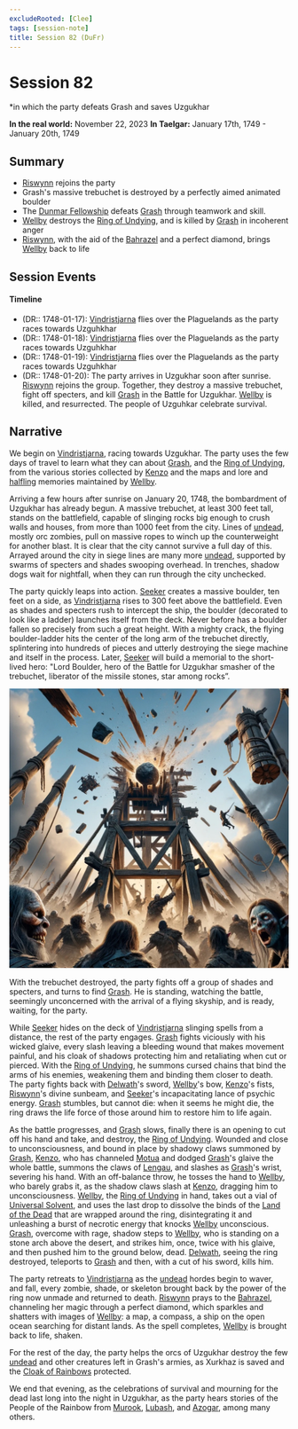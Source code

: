 ```yaml
---
excludeRooted: [Clee]
tags: [session-note]
title: Session 82 (DuFr)
---
```


# Session 82
*in which the party defeats Grash and saves Uzgukhar

**In the real world:** November 22, 2023
**In Taelgar:** January 17th, 1749 - January 20th, 1749
## Summary

- [Riswynn](<../../../people/pcs/dunmar-fellowship/riswynn.md>) rejoins the party
- Grash's massive trebuchet is destroyed by a perfectly aimed animated boulder
- The [Dunmar Fellowship](<../../../people/pcs/dunmar-fellowship/dunmar-fellowship.md>) defeats [Grash](<../../../people/other-nonhumans/grash.md>) through teamwork and skill.
- [Wellby](<../../../people/pcs/dunmar-fellowship/wellby.md>) destroys the [Ring of Undying](<../../../things/artifacts-of-power/ring-of-undying.md>), and is killed by [Grash](<../../../people/other-nonhumans/grash.md>) in incoherent anger
- [Riswynn](<../../../people/pcs/dunmar-fellowship/riswynn.md>), with the aid of the [Bahrazel](<../../../cosmology/gods/embodied-gods/bahrazel.md>) and a perfect diamond, brings [Wellby](<../../../people/pcs/dunmar-fellowship/wellby.md>) back to life
## Session Events
#### Timeline 
- (DR:: 1748-01-17): [Vindristjarna](<../../../things/ships/vindristjarna.md>) flies over the Plaguelands as the party races towards Uzguhkhar
- (DR:: 1748-01-18): [Vindristjarna](<../../../things/ships/vindristjarna.md>) flies over the Plaguelands as the party races towards Uzguhkhar
- (DR:: 1748-01-19): [Vindristjarna](<../../../things/ships/vindristjarna.md>) flies over the Plaguelands as the party races towards Uzguhkhar
- (DR:: 1748-01-20): The party arrives in Uzgukhar soon after sunrise. [Riswynn](<../../../people/pcs/dunmar-fellowship/riswynn.md>) rejoins the group. Together, they destroy a massive trebuchet, fight off specters, and kill [Grash](<../../../people/other-nonhumans/grash.md>) in the Battle for Uzgukhar. [Wellby](<../../../people/pcs/dunmar-fellowship/wellby.md>) is killed, and resurrected. The people of Uzguhkar celebrate survival. 
## Narrative

We begin on [Vindristjarna](<../../../things/ships/vindristjarna.md>), racing towards Uzgukhar. The party uses the few days of travel to learn what they can about [Grash](<../../../people/other-nonhumans/grash.md>), and the [Ring of Undying](<../../../things/artifacts-of-power/ring-of-undying.md>), from the various stories collected by [Kenzo](<../../../people/pcs/dunmar-fellowship/kenzo.md>) and the maps and lore and [halfling](<../../../species/children-of-the-embodied-gods/halflings/halflings.md>) memories maintained by [Wellby](<../../../people/pcs/dunmar-fellowship/wellby.md>). 

Arriving a few hours after sunrise on January 20, 1748, the bombardment of Uzgukhar has already begun. A massive trebuchet, at least 300 feet tall, stands on the battlefield, capable of slinging rocks big enough to crush walls and houses, from more than 1000 feet from the city. Lines of [undead](<../../../species/children-of-the-embodied-gods/undead.md>), mostly orc zombies, pull on massive ropes to winch up the counterweight for another blast. It is clear that the city cannot survive a full day of this. Arrayed around the city in siege lines are many more [undead](<../../../species/children-of-the-embodied-gods/undead.md>), supported by swarms of specters and shades swooping overhead. In trenches, shadow dogs wait for nightfall, when they can run through the city unchecked. 

The party quickly leaps into action. [Seeker](<../../../people/pcs/dunmar-fellowship/seeker.md>) creates a massive boulder, ten feet on a side, as [Vindristjarna](<../../../things/ships/vindristjarna.md>) rises to 300 feet above the battlefield. Even as shades and specters rush to intercept the ship, the boulder (decorated to look like a ladder) launches itself from the deck. Never before has a boulder fallen so precisely from such a great height. With a mighty crack, the flying boulder-ladder hits the center of the long arm of the trebuchet directly, splintering into hundreds of pieces and utterly destroying the siege machine and itself in the process. Later, [Seeker](<../../../people/pcs/dunmar-fellowship/seeker.md>) will build a memorial to the short-lived hero: "Lord Boulder, hero of the Battle for Uzgukhar smasher of the trebuchet, liberator of the missile stones, star among rocks”. 

![Battle For Uzgukhar](../../../assets/battle-for-uzgukhar.jpeg)

With the trebuchet destroyed, the party fights off a group of shades and specters, and turns to find [Grash](<../../../people/other-nonhumans/grash.md>). He is standing, watching the battle, seemingly unconcerned with the arrival of a flying skyship, and is ready, waiting, for the party.

While [Seeker](<../../../people/pcs/dunmar-fellowship/seeker.md>) hides on the deck of [Vindristjarna](<../../../things/ships/vindristjarna.md>) slinging spells from a distance, the rest of the party engages. [Grash](<../../../people/other-nonhumans/grash.md>) fights viciously with his wicked glaive, every slash leaving a bleeding wound that makes movement painful, and his cloak of shadows protecting him and retaliating when cut or pierced. With the [Ring of Undying](<../../../things/artifacts-of-power/ring-of-undying.md>), he summons cursed chains that bind the arms of his enemies, weakening them and binding them closer to death. The party fights back with [Delwath](<../../../people/pcs/dunmar-fellowship/delwath.md>)'s sword, [Wellby](<../../../people/pcs/dunmar-fellowship/wellby.md>)'s bow, [Kenzo](<../../../people/pcs/dunmar-fellowship/kenzo.md>)'s fists, [Riswynn](<../../../people/pcs/dunmar-fellowship/riswynn.md>)'s divine sunbeam, and [Seeker](<../../../people/pcs/dunmar-fellowship/seeker.md>)'s incapacitating lance of psychic energy. [Grash](<../../../people/other-nonhumans/grash.md>) stumbles, but cannot die: when it seems he might die, the ring draws the life force of those around him to restore him to life again. 

As the battle progresses, and [Grash](<../../../people/other-nonhumans/grash.md>) slows, finally there is an opening to cut off his hand and take, and destroy, the [Ring of Undying](<../../../things/artifacts-of-power/ring-of-undying.md>). Wounded and close to unconsciousness, and bound in place by shadowy claws summoned by [Grash](<../../../people/other-nonhumans/grash.md>), [Kenzo](<../../../people/pcs/dunmar-fellowship/kenzo.md>), who has channeled [Motua](<../../../people/extraplanar-powers/motua.md>) and dodged [Grash](<../../../people/other-nonhumans/grash.md>)'s glaive the whole battle, summons the claws of [Lengau](<../../../people/other-nonhumans/lengau.md>), and slashes as [Grash](<../../../people/other-nonhumans/grash.md>)'s wrist, severing his hand. With an off-balance throw, he tosses the hand to [Wellby](<../../../people/pcs/dunmar-fellowship/wellby.md>), who barely grabs it, as the shadow claws slash at [Kenzo](<../../../people/pcs/dunmar-fellowship/kenzo.md>), dragging him to unconsciousness. [Wellby](<../../../people/pcs/dunmar-fellowship/wellby.md>), the [Ring of Undying](<../../../things/artifacts-of-power/ring-of-undying.md>) in hand, takes out a vial of [Universal Solvent](<../../../things/magic-items/universal-solvent.md>), and uses the last drop to dissolve the binds of the [Land of the Dead](<../../../cosmology/multiverse/spiritual-realms/proximate-realms/land-of-the-dead.md>) that are wrapped around the ring, disintegrating it and unleashing a burst of necrotic energy that knocks [Wellby](<../../../people/pcs/dunmar-fellowship/wellby.md>) unconscious. [Grash](<../../../people/other-nonhumans/grash.md>), overcome with rage, shadow steps to [Wellby](<../../../people/pcs/dunmar-fellowship/wellby.md>), who is standing on a stone arch above the desert, and strikes him, once, twice with his glaive, and then pushed him to the ground below, dead. [Delwath](<../../../people/pcs/dunmar-fellowship/delwath.md>), seeing the ring destroyed, teleports to [Grash](<../../../people/other-nonhumans/grash.md>) and then, with a cut of his sword, kills him. 

The party retreats to [Vindristjarna](<../../../things/ships/vindristjarna.md>) as the [undead](<../../../species/children-of-the-embodied-gods/undead.md>) hordes begin to waver, and fall, every zombie, shade, or skeleton brought back by the power of the ring now unmade and returned to death. [Riswynn](<../../../people/pcs/dunmar-fellowship/riswynn.md>) prays to the [Bahrazel](<../../../cosmology/gods/embodied-gods/bahrazel.md>), channeling her magic through a perfect diamond, which sparkles and shatters with images of [Wellby](<../../../people/pcs/dunmar-fellowship/wellby.md>): a map, a compass, a ship on the open ocean searching for distant lands. As the spell completes, [Wellby](<../../../people/pcs/dunmar-fellowship/wellby.md>) is brought back to life, shaken. 

For the rest of the day, the party helps the orcs of Uzgukhar destroy the few [undead](<../../../species/children-of-the-embodied-gods/undead.md>) and other creatures left in Grash's armies, as Xurkhaz is saved and the [Cloak of Rainbows](<../../../things/artifacts-of-power/cloak-of-rainbows.md>) protected. 

We end that evening, as the celebrations of survival and mourning for the dead last long into the night in Uzgukhar, as the party hears stories of the People of the Rainbow from [Murook](<../../../people/orcs/murook.md>), [Lubash](<../../../people/orcs/lubash.md>), and [Azogar](<../../../people/orcs/azogar.md>), among many others. 